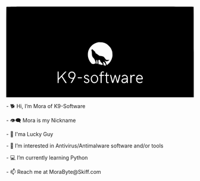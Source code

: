 <?xml version="1.0" standalone="no"?>
<!DOCTYPE svg PUBLIC "-//W3C//DTD SVG 20010904//EN"
 "http://www.w3.org/TR/2001/REC-SVG-20010904/DTD/svg10.dtd">
<svg version="1.0" xmlns="http://www.w3.org/2000/svg"
 width="1135.000000pt" height="547.000000pt" viewBox="0 0 1135.000000 547.000000"
 preserveAspectRatio="xMidYMid meet">
<g transform="translate(0.000000,547.000000) scale(0.100000,-0.100000)"
fill="#000000" stroke="none">
<path d="M10 5451 c-7 -14 -10 -882 -10 -2735 l0 -2716 5675 0 5675 0 0 2723
c0 2105 -3 2726 -12 2735 -9 9 -1281 12 -5665 12 -5578 0 -5652 0 -5663 -19z
m5913 -2168 c124 -43 189 -85 292 -188 96 -95 132 -153 180 -285 23 -63 28
-96 33 -206 4 -121 2 -139 -22 -225 -47 -162 -126 -284 -254 -389 l-54 -44
-19 25 c-18 22 -49 108 -49 134 0 7 -16 28 -35 48 -46 47 -49 80 -4 43 25 -21
41 -26 89 -26 53 0 62 4 114 44 l57 44 -86 -6 c-62 -3 -93 -1 -111 9 -14 7
-52 50 -85 96 -33 45 -69 85 -82 88 -12 4 -38 14 -57 22 -19 9 -69 19 -111 23
-70 6 -82 11 -140 53 -35 26 -95 68 -133 93 -58 39 -66 48 -52 56 20 11 0 35
-146 171 -46 42 -68 46 -68 10 0 -7 -7 -13 -15 -13 -19 0 -19 -3 1 -65 11 -32
17 -89 18 -160 2 -131 23 -187 103 -275 78 -86 147 -251 128 -310 -5 -16 -14
-20 -40 -18 -21 1 -41 -5 -53 -16 -17 -14 -30 -16 -82 -10 -61 7 -61 7 -121
78 -74 86 -141 222 -164 329 -25 115 -17 296 18 394 40 112 83 184 158 266
119 129 266 210 439 241 14 3 79 3 145 2 103 -3 132 -7 208 -33z m-403 -1126
c16 -105 12 -131 -19 -135 -13 -2 -28 1 -34 7 -16 16 -12 212 5 222 23 14 36
-11 48 -94z m142 89 c8 -7 20 -33 28 -56 15 -44 49 -86 108 -131 22 -17 34
-36 38 -61 l6 -35 -53 -6 c-42 -4 -61 -1 -85 14 -17 10 -50 19 -72 19 -22 0
-44 4 -47 10 -3 5 -7 60 -9 120 -3 103 -1 112 18 126 26 18 51 18 68 0z m256
-135 c43 -22 100 -108 109 -165 6 -41 3 -42 -82 -23 l-50 12 -3 54 c-2 30 -10
64 -18 75 -16 24 -19 66 -4 66 6 0 27 -9 48 -19z m-1848 -579 c31 -13 83 -67
104 -109 10 -20 16 -57 16 -97 0 -72 0 -72 -143 -326 -73 -131 -77 -135 -111
-138 -20 -2 -36 0 -36 3 0 3 26 52 59 108 91 158 88 142 22 143 -73 0 -120 17
-160 56 -49 48 -64 85 -65 154 0 169 156 271 314 206z m1813 17 c38 -10 42
-15 31 -43 -4 -11 -16 -14 -53 -9 -43 5 -50 3 -65 -18 -10 -14 -16 -43 -16
-76 l0 -52 73 -3 c69 -3 72 -4 72 -28 0 -24 -3 -25 -72 -28 l-73 -3 0 -214 0
-215 -35 0 -35 0 0 214 0 215 -42 3 c-38 3 -43 6 -43 28 0 22 5 25 41 28 l41
3 6 65 c5 74 22 104 69 127 39 20 51 20 101 6z m-2711 -206 l3 -206 195 206
c186 199 196 207 232 207 21 0 38 -3 38 -6 0 -3 -56 -65 -124 -136 l-124 -131
56 -86 c30 -47 85 -131 122 -186 37 -55 72 -110 79 -122 11 -22 10 -23 -28
-23 l-39 0 -118 186 -118 185 -88 -93 -87 -93 -1 -92 0 -93 -30 0 -30 0 0 345
0 345 30 0 30 0 2 -207z m2991 5 c59 -3 62 -4 62 -28 0 -24 -3 -25 -63 -28
l-64 -3 4 -175 c3 -173 3 -176 28 -196 17 -13 33 -18 52 -14 26 5 28 3 28 -24
0 -29 -1 -30 -51 -30 -108 0 -119 24 -119 260 l0 180 -41 0 c-38 0 -40 1 -37
28 3 23 8 27 41 30 l37 3 0 52 c0 42 5 56 28 80 l27 28 3 -80 3 -80 62 -3z
m-1221 -14 c25 -13 68 -59 68 -74 0 -4 -9 -11 -21 -16 -17 -8 -27 -4 -54 23
-40 40 -97 45 -139 12 -57 -45 -25 -101 77 -135 126 -41 164 -82 155 -168 -12
-105 -132 -158 -244 -107 -51 23 -92 76 -77 100 13 21 53 27 53 8 0 -21 42
-56 80 -67 69 -20 130 18 130 80 0 35 -52 77 -130 106 -98 36 -130 67 -130
128 0 81 76 141 165 129 22 -3 52 -11 67 -19z m505 -10 c165 -97 154 -366 -19
-455 -44 -23 -125 -25 -171 -5 -153 67 -190 303 -67 427 74 74 168 86 257 33z
m1771 25 c64 -13 116 -63 131 -124 6 -24 11 -116 11 -204 l0 -161 -30 0 c-28
0 -30 2 -30 41 l0 42 -21 -27 c-52 -66 -173 -88 -240 -43 -45 30 -71 82 -65
130 10 89 75 128 229 135 l97 5 -6 36 c-11 57 -33 91 -70 107 -47 20 -108 8
-149 -27 -38 -34 -46 -35 -69 -10 -16 18 -15 20 25 55 34 29 76 46 131 55 4 1
29 -4 56 -10z m547 -3 c32 -14 34 -17 24 -39 -10 -23 -15 -25 -68 -20 -48 4
-60 2 -85 -18 -48 -38 -56 -72 -56 -249 l0 -160 -35 0 -35 0 0 246 0 245 33
-3 c28 -3 32 -7 35 -34 l3 -31 31 28 c27 26 71 46 106 48 7 1 28 -6 47 -13z
m-1418 -8 c6 -7 29 -92 53 -188 24 -96 45 -179 48 -184 3 -5 30 78 61 185 54
187 57 194 83 197 34 4 35 3 93 -205 27 -95 51 -173 55 -173 3 0 23 71 44 158
60 243 52 222 91 222 19 0 35 -2 35 -5 0 -2 -24 -94 -54 -202 -30 -109 -59
-217 -65 -240 -11 -40 -14 -43 -46 -43 -39 0 -29 -23 -107 253 l-42 148 -37
-128 c-83 -291 -75 -273 -114 -273 -32 0 -35 3 -46 43 -6 23 -35 130 -64 237
-29 107 -51 198 -49 202 8 13 51 9 61 -4z m1810 -4 c49 -24 85 -76 100 -147
24 -117 39 -107 -158 -107 l-172 0 6 -40 c6 -50 28 -85 70 -111 42 -26 136
-21 178 10 24 18 32 19 49 9 11 -7 20 -15 20 -19 0 -14 -49 -50 -89 -64 -94
-33 -191 -9 -248 59 -39 48 -53 96 -53 182 0 102 47 189 125 232 30 17 132 14
172 -4z m-3579 -161 l-3 -28 -120 0 -120 0 -3 28 -3 27 126 0 126 0 -3 -27z"/>
<path d="M3889 1467 c-97 -68 -89 -230 14 -284 76 -39 169 -7 206 71 36 73 23
143 -38 200 -25 24 -42 30 -88 34 -49 3 -64 -1 -94 -21z"/>
<path d="M5274 1286 c-107 -48 -127 -245 -34 -338 36 -36 58 -44 115 -40 96 8
152 93 143 217 -9 107 -58 165 -145 172 -28 2 -61 -3 -79 -11z"/>
<path d="M7093 1065 c-57 -24 -71 -88 -28 -130 36 -36 109 -35 158 3 38 29 55
56 67 110 l8 32 -87 0 c-50 -1 -99 -6 -118 -15z"/>
<path d="M8026 1289 c-51 -14 -96 -74 -96 -129 0 -19 6 -20 136 -20 l137 0 -6
36 c-14 86 -90 136 -171 113z"/>
</g>
</svg>
<p>- 🐕 Hi, I’m Mora of K9-Software</p>
<p>- 👁️‍🗨️ Mora is my Nickname</p>
<p>- 🥠 I'ma Lucky Guy</p>
<p>- 🔐 I’m interested in Antivirus/Antimalware software and/or tools</p>
<p>- 💻 I’m currently learning Python</p>
<p>- 📫 Reach me at MoraByte@Skiff.com</p>
